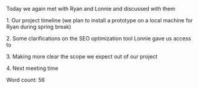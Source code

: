 <!DOCTYPE html>
<html>
<body>
<p> 
  Today we again met with Ryan and Lonnie and discussed with them <p>
 1. Our project timeline (we plan to install a prototype on a local machine for Ryan during spring break)<p>
 2. Some clarifications on the SEO optimization tool Lonnie gave us access to<p>
 3. Making more clear the scope we expect out of our project<p>
 4. Next meeting time<p>
Word count: 56
  </p>
</body>
</html>

